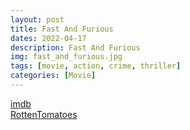 ```yaml
---
layout: post
title: Fast And Furious
dates: 2022-04-17
description: Fast And Furious
img: fast_and_furious.jpg
tags: [movie, action, crime, thriller]
categories: [Movie]
---
```


[imdb](https://www.imdb.com/title/tt1013752/)  
[RottenTomatoes](https://www.rottentomatoes.com/m/fast_and_furious)
